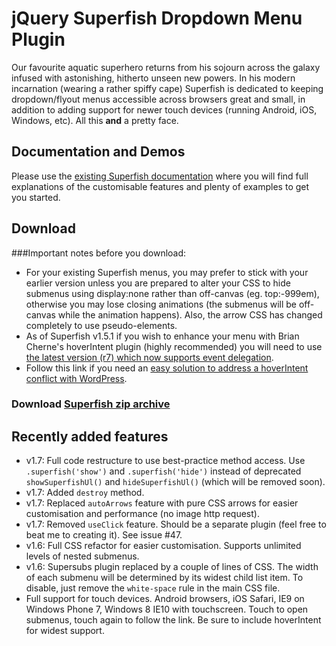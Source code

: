 # jQuery Superfish Dropdown Menu Plugin

Our favourite aquatic superhero returns from his sojourn across the galaxy infused with astonishing, hitherto unseen new powers. In his modern incarnation (wearing a rather spiffy cape) Superfish is dedicated to keeping dropdown/flyout menus accessible across browsers great and small, in addition to adding support for newer touch devices (running Android, iOS, Windows, etc). All this **and** a pretty face.

## Documentation and Demos

Please use the [existing Superfish documentation](http://users.tpg.com.au/j_birch/plugins/superfish/) where you will find full explanations of the customisable features and plenty of examples to get you started.

## Download

###Important notes before you download:
- For your existing Superfish menus, you may prefer to stick with your earlier version unless you are prepared to alter your CSS to hide submenus using display:none rather than off-canvas (eg. top:-999em), otherwise you may lose closing animations (the submenus will be off-canvas while the animation happens). Also, the arrow CSS has changed completely to use pseudo-elements.
- As of Superfish v1.5.1 if you wish to enhance your menu with Brian Cherne's hoverIntent plugin (highly recommended) you will need to use [the latest version (r7) which now supports event delegation](https://github.com/briancherne/jquery-hoverIntent).
- Follow this link if you need an [easy solution to address a hoverIntent conflict with WordPress](https://github.com/joeldbirch/superfish/issues/14#issuecomment-14554500).

### Download [Superfish zip archive](https://github.com/joeldbirch/superfish/archive/master.zip)

## Recently added features

- v1.7: Full code restructure to use best-practice method access. Use `.superfish('show')` and `.superfish('hide')` instead of deprecated `showSuperfishUl()` and `hideSuperfishUl()` (which will be removed soon).
- v1.7: Added `destroy` method.
- v1.7: Replaced `autoArrows` feature with pure CSS arrows for easier customisation and performance (no image http request).
- v1.7: Removed `useClick` feature. Should be a separate plugin (feel free to beat me to creating it). See issue #47.
- v1.6: Full CSS refactor for easier customisation. Supports unlimited levels of nested submenus.
- v1.6: Supersubs plugin replaced by a couple of lines of CSS. The width of each submenu will be determined by its widest child list item. To disable, just remove the `white-space` rule in the main CSS file.
- Full support for touch devices. Android browsers, iOS Safari, IE9 on Windows Phone 7, Windows 8 IE10 with touchscreen. Touch to open submenus, touch again to follow the link. Be sure to include hoverIntent for widest support.